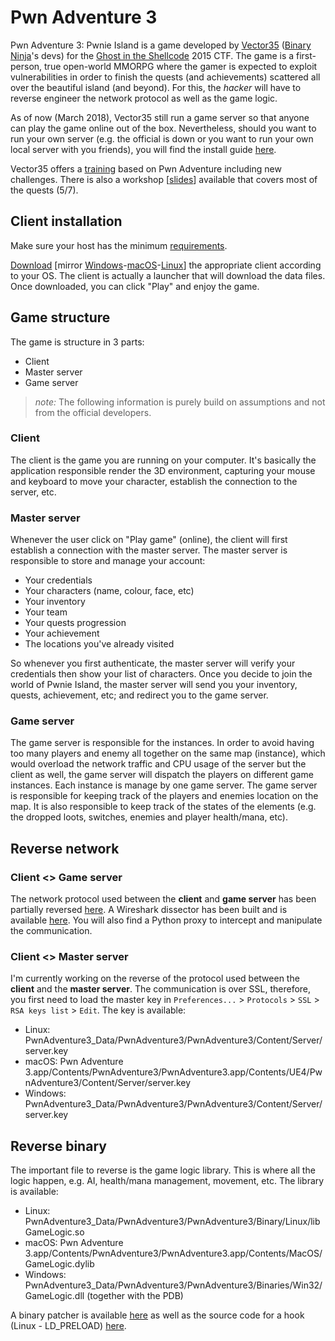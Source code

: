 Pwn Adventure 3
===============

Pwn Adventure 3: Pwnie Island is a game developed by [Vector35](https://vector35.com/) ([Binary Ninja](https://binary.ninja)'s devs) for the [Ghost in the Shellcode](http://ghostintheshellcode.com/) 2015 CTF. The game is a first-person, true open-world MMORPG where the gamer is expected to exploit vulnerabilities in order to finish the quests (and achievements) scattered all over the beautiful island (and beyond). For this, the _hacker_ will have to reverse engineer the network protocol as well as the game logic.

As of now (March 2018), Vector35 still run a game server so that anyone can play the game online out of the box. Nevertheless, should you want to run your own server (e.g. the official is down or you want to run your own local server with you friends), you will find the install guide [here](INSTALL-server.md).

Vector35 offers a [training](https://vector35.com/training.html) based on Pwn Adventure including new challenges. There is also a workshop [[slides](https://www.slideshare.net/AntoninBeaujeant/reverse-engineering-a-mmorpg)] available that covers most of the quests (5/7).


Client installation
-------------------

Make sure your host has the minimum [requirements](http://pwnadventure.com/#downloads).

[Download](http://pwnadventure.com/#downloads) [mirror [Windows](#)-[macOS](#)-[Linux](#)] the appropriate client according to your OS. The client is actually a launcher that will download the data files. Once downloaded, you can click "Play" and enjoy the game.



Game structure
--------------

The game is structure in 3 parts:

* Client
* Master server
* Game server

> _note:_ The following information is purely build on assumptions and not from the official developers.


### Client

The client is the game you are running on your computer. It's basically the application responsible render the 3D environment, capturing your mouse and keyboard to move your character, establish the connection to the server, etc.


### Master server

Whenever the user click on "Play game" (online), the client will first establish a connection with the master server. The master server is responsible to store and manage your account:

* Your credentials
* Your characters (name, colour, face, etc)
* Your inventory
* Your team
* Your quests progression
* Your achievement
* The locations you've already visited

So whenever you first authenticate, the master server will verify your credentials then show your list of characters. Once you decide to join the world of Pwnie Island, the master server will send you your inventory, quests, achievement, etc; and redirect you to the game server.


### Game server

The game server is responsible for the instances. In order to avoid having too many players and enemy all together on the same map (instance), which would overload the network traffic and CPU usage of the server but the client as well, the game server will dispatch the players on different game instances. Each instance is manage by one game server. The game server is responsible for keeping track of the players and enemies location on the map. It is also responsible to keep track of the states of the elements (e.g. the dropped loots, switches, enemies and player health/mana, etc).



Reverse network
---------------

### Client <> Game server

The network protocol used between the __client__ and __game server__ has been partially reversed [here](Network/pwn3-gs.md). A Wireshark dissector has been built and is available [here](Network/pwn3-gs.lua). You will also find a Python proxy to intercept and manipulate the communication.


### Client <> Master server

I'm currently working on the reverse of the protocol used between the __client__ and the __master server__. The communication is over SSL, therefore, you first need to load the master key in `Preferences...` > `Protocols` > `SSL` > `RSA keys list` > `Edit`. The key is available:

* Linux: PwnAdventure3_Data/PwnAdventure3/PwnAdventure3/Content/Server/server.key
* macOS: Pwn Adventure 3.app/Contents/PwnAdventure3/PwnAdventure3.app/Contents/UE4/PwnAdventure3/Content/Server/server.key
* Windows: PwnAdventure3_Data/PwnAdventure3/PwnAdventure3/Content/Server/server.key



Reverse binary
--------------

The important file to reverse is the game logic library. This is where all the logic happen, e.g. AI, health/mana management, movement, etc. The library is available:

* Linux: PwnAdventure3_Data/PwnAdventure3/PwnAdventure3/Binary/Linux/libGameLogic.so
* macOS: Pwn Adventure 3.app/Contents/PwnAdventure3/PwnAdventure3.app/Contents/MacOS/GameLogic.dylib
* Windows: PwnAdventure3_Data/PwnAdventure3/PwnAdventure3/Binaries/Win32/GameLogic.dll (together with the PDB)

A binary patcher is available [here](Binary/binpatcher.py) as well as the source code for a hook (Linux - LD_PRELOAD) [here](Binary/hook-linux.cc).
